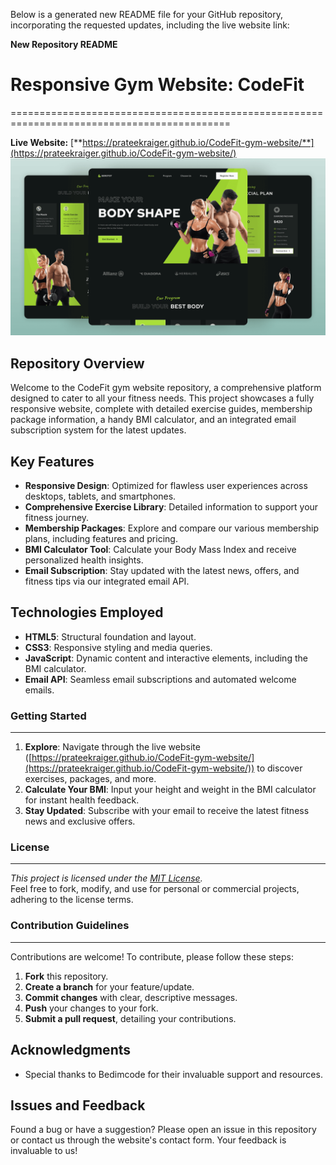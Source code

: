 Below is a generated new README file for your GitHub repository, incorporating the requested updates, including the live website link:

**New Repository README**

# **Responsive Gym Website: CodeFit**
============================================================================================

**Live Website:** [**https://prateekraiger.github.io/CodeFit-gym-website/**](https://prateekraiger.github.io/CodeFit-gym-website/)
![alt text](sample.png)

**Repository Overview**
------------------------

Welcome to the CodeFit gym website repository, a comprehensive platform designed to cater to all your fitness needs. This project showcases a fully responsive website, complete with detailed exercise guides, membership package information, a handy BMI calculator, and an integrated email subscription system for the latest updates.

**Key Features**
----------------

* **Responsive Design**: Optimized for flawless user experiences across desktops, tablets, and smartphones.
* **Comprehensive Exercise Library**: Detailed information to support your fitness journey.
* **Membership Packages**: Explore and compare our various membership plans, including features and pricing.
* **BMI Calculator Tool**: Calculate your Body Mass Index and receive personalized health insights.
* **Email Subscription**: Stay updated with the latest news, offers, and fitness tips via our integrated email API.

**Technologies Employed**
-------------------------

* **HTML5**: Structural foundation and layout.
* **CSS3**: Responsive styling and media queries.
* **JavaScript**: Dynamic content and interactive elements, including the BMI calculator.
* **Email API**: Seamless email subscriptions and automated welcome emails.

### **Getting Started**
-------------------------

1. **Explore**: Navigate through the live website ([https://prateekraiger.github.io/CodeFit-gym-website/](https://prateekraiger.github.io/CodeFit-gym-website/)) to discover exercises, packages, and more.
2. **Calculate Your BMI**: Input your height and weight in the BMI calculator for instant health feedback.
3. **Stay Updated**: Subscribe with your email to receive the latest fitness news and exclusive offers.

### **License**
------------

*This project is licensed under the [MIT License](https://opensource.org/licenses/MIT).*  
Feel free to fork, modify, and use for personal or commercial projects, adhering to the license terms.

### **Contribution Guidelines**
------------------------------

Contributions are welcome! To contribute, please follow these steps:

1. **Fork** this repository.
2. **Create a branch** for your feature/update.
3. **Commit changes** with clear, descriptive messages.
4. **Push** your changes to your fork.
5. **Submit a pull request**, detailing your contributions.

**Acknowledgments**
------------------

* Special thanks to Bedimcode for their invaluable support and resources.

**Issues and Feedback**
-----------------------

Found a bug or have a suggestion? Please open an issue in this repository or contact us through the website's contact form. Your feedback is invaluable to us!
